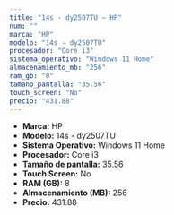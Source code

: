 ```yaml
---
title: "14s - dy2507TU — HP"
num: ""
marca: "HP"
modelo: "14s - dy2507TU"
procesador: "Core i3"
sistema_operativo: "Windows 11 Home"
almacenamiento_mb: "256"
ram_gb: "8"
tamano_pantalla: "35.56"
touch_screen: "No"
precio: "431.88"
---
```

<ul>
<li><strong>Marca:</strong> HP</li>
<li><strong>Modelo:</strong> 14s - dy2507TU</li>
<li><strong>Sistema Operativo:</strong> Windows 11 Home</li>
<li><strong>Procesador:</strong> Core i3 </li>
<li><strong>Tamaño de pantalla:</strong> 35.56</li>
<li><strong>Touch Screen:</strong> No</li>
<li><strong>RAM (GB):</strong> 8</li>
<li><strong>Almacenamiento (MB):</strong> 256</li>
<li><strong>Precio:</strong> 431.88</li>
</ul>